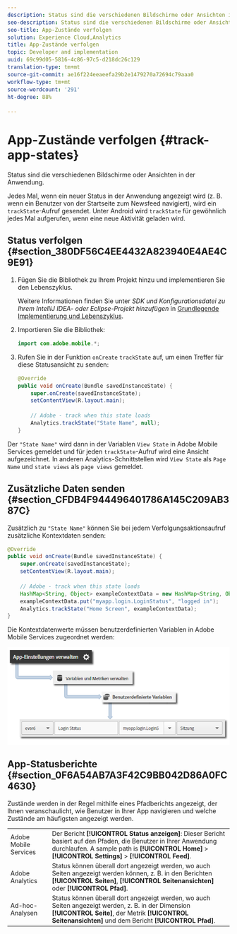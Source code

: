 ```yaml
---
description: Status sind die verschiedenen Bildschirme oder Ansichten in der Anwendung.
seo-description: Status sind die verschiedenen Bildschirme oder Ansichten in der Anwendung.
seo-title: App-Zustände verfolgen
solution: Experience Cloud,Analytics
title: App-Zustände verfolgen
topic: Developer and implementation
uuid: 69c99d05-5816-4c86-97c5-d218dc26c129
translation-type: tm+mt
source-git-commit: ae16f224eeaeefa29b2e1479270a72694c79aaa0
workflow-type: tm+mt
source-wordcount: '291'
ht-degree: 88%

---
```



# App-Zustände verfolgen {#track-app-states}

Status sind die verschiedenen Bildschirme oder Ansichten in der Anwendung.

Jedes Mal, wenn ein neuer Status in der Anwendung angezeigt wird (z. B. wenn ein Benutzer von der Startseite zum Newsfeed navigiert), wird ein `trackState`-Aufruf gesendet. Unter Android wird `trackState` für gewöhnlich jedes Mal aufgerufen, wenn eine neue Aktivität geladen wird.

## Status verfolgen {#section_380DF56C4EE4432A823940E4AE4C9E91}

1. Fügen Sie die Bibliothek zu Ihrem Projekt hinzu und implementieren Sie den Lebenszyklus.

   Weitere Informationen finden Sie unter *SDK und Konfigurationsdatei zu Ihrem IntelliJ IDEA- oder Eclipse-Projekt hinzufügen* in [Grundlegende Implementierung und Lebenszyklus](/help/android/getting-started/dev-qs.md).

1. Importieren Sie die Bibliothek:

   ```java
   import com.adobe.mobile.*;
   ```

1. Rufen Sie in der Funktion `onCreate` `trackState` auf, um einen Treffer für diese Statusansicht zu senden:

   ```java
   @Override 
   public void onCreate(Bundle savedInstanceState) { 
       super.onCreate(savedInstanceState); 
       setContentView(R.layout.main); 
   
       // Adobe - track when this state loads 
       Analytics.trackState("State Name", null); 
   }
   ```

Der `"State Name"` wird dann in der Variablen `View State` in Adobe Mobile Services gemeldet und für jeden `trackState`-Aufruf wird eine Ansicht aufgezeichnet. In anderen Analytics-Schnittstellen wird `View State` als `Page Name` und `state views` als `page views` gemeldet.

## Zusätzliche Daten senden {#section_CFDB4F944496401786A145C209AB387C}

Zusätzlich zu `"State Name"` können Sie bei jedem Verfolgungsaktionsaufruf zusätzliche Kontextdaten senden:

```java
@Override 
public void onCreate(Bundle savedInstanceState) { 
    super.onCreate(savedInstanceState); 
    setContentView(R.layout.main); 
  
    // Adobe - track when this state loads 
    HashMap<String, Object> exampleContextData = new HashMap<String, Object>(); 
    exampleContextData.put("myapp.login.LoginStatus", "logged in"); 
    Analytics.trackState("Home Screen", exampleContextData); 
}
```

Die Kontextdatenwerte müssen benutzerdefinierten Variablen in Adobe Mobile Services zugeordnet werden:

![](assets/map-variable-context-state.png)

## App-Statusberichte {#section_0F6A54AB7A3F42C9BB042D86A0FC4630}

Zustände werden in der Regel mithilfe eines Pfadberichts angezeigt, der Ihnen veranschaulicht, wie Benutzer in Ihrer App navigieren und welche Zustände am häufigsten angezeigt werden.

|  |  |
|--- |--- |
| Adobe Mobile Services | Der Bericht **[!UICONTROL Status anzeigen]**: Dieser Bericht basiert auf den Pfaden, die Benutzer in Ihrer Anwendung durchlaufen. A sample path is  **[!UICONTROL Home]**  >  **[!UICONTROL Settings]**  > **[!UICONTROL Feed]**. |
| Adobe Analytics | Status können überall dort angezeigt werden, wo auch Seiten angezeigt werden können, z. B. in den Berichten **[!UICONTROL Seiten]**, **[!UICONTROL Seitenansichten]** oder **[!UICONTROL Pfad]**. |
| Ad-hoc-Analysen | Status können überall dort angezeigt werden, wo auch Seiten angezeigt werden, z. B. in der Dimension **[!UICONTROL Seite]**, der Metrik **[!UICONTROL Seitenansichten]** und dem Bericht **[!UICONTROL Pfad]**. |



